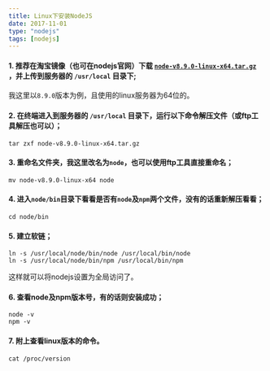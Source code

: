 ```yaml
---
title: Linux下安装NodeJS
date: 2017-11-01
type: "nodejs"
tags: [nodejs]
---
```



#### 1. 推荐在淘宝镜像（也可在nodejs官网）下载 [`node-v8.9.0-linux-x64.tar.gz`](http://npm.taobao.org/mirrors/node/latest-v8.x/node-v8.9.0-linux-x64.tar.gz) ，并上传到服务器的 `/usr/local` 目录下;
我这里以`8.9.0`版本为例，且使用的linux服务器为64位的。


#### 2. 在终端进入到服务器的 `/usr/local` 目录下，运行以下命令解压文件（或ftp工具解压也可以）；
```
tar zxf node-v8.9.0-linux-x64.tar.gz
```
<!--more-->

#### 3. 重命名文件夹，我这里改名为`node`，也可以使用ftp工具直接重命名；
```
mv node-v8.9.0-linux-x64 node
```

#### 4. 进入`node/bin`目录下看看是否有`node`及`npm`两个文件，没有的话重新解压看看；
```
cd node/bin
```

#### 5. 建立软链；
```
ln -s /usr/local/node/bin/node /usr/local/bin/node
ln -s /usr/local/node/bin/npm /usr/local/bin/npm
```
这样就可以将nodejs设置为全局访问了。

#### 6. 查看node及npm版本号，有的话则安装成功；
```
node -v
npm -v
```

#### 7. 附上查看linux版本的命令。
```
cat /proc/version
```
